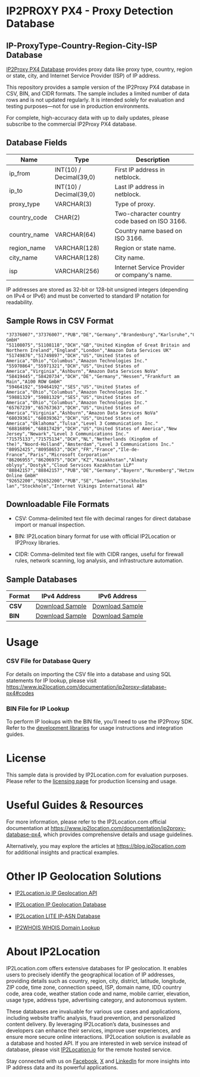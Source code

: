 # IP2PROXY PX4 - Proxy Detection Database

## IP-ProxyType-Country-Region-City-ISP Database

[IP2Proxy PX4 Database](https://www.ip2location.com/database/px4-ip-proxytype-country-region-city-isp) provides proxy data like proxy type, country, region or state, city, and Internet Service Provider (ISP) of IP address.

This repository provides a sample version of the IP2Proxy PX4 database in CSV, BIN, and CIDR formats. The sample includes a limited number of data rows and is not updated regularly. It is intended solely for evaluation and testing purposes—not for use in production environments. 

For complete, high-accuracy data with up to daily updates, please subscribe to the commercial IP2Proxy PX4 database.

## Database Fields

| **Name** | **Type** | **Description** |
| --- | --- | --- |
| ip_from | INT(10)  / Decimal(39,0) | First IP address in netblock. |
| ip_to | INT(10)  / Decimal(39,0) | Last IP address in netblock. |
| proxy_type | VARCHAR(3) | Type of proxy. |
| country_code | CHAR(2) | Two-character country code based on ISO 3166. |
| country_name | VARCHAR(64) | Country name based on ISO 3166. |
| region_name | VARCHAR(128) | Region or state name. |
| city_name | VARCHAR(128) | City name. |
| isp | VARCHAR(256) | Internet Service Provider or company's name. |

IP addresses are stored as 32-bit or 128-bit unsigned integers (depending on IPv4 or IPv6) and must be converted to standard IP notation for readability.

## Sample Rows in CSV Format
```csv
"37376007","37376007","PUB","DE","Germany","Brandenburg","Karlsruhe","Contabo GmbH"
"51108075","51108118","DCH","GB","United Kingdom of Great Britain and Northern Ireland","England","London","Amazon Data Services UK"
"51749876","51749897","DCH","US","United States of America","Ohio","Columbus","Amazon Technologies Inc."
"55970864","55971321","DCH","US","United States of America","Virginia","Ashburn","Amazon Data Services NoVa"
"58419445","58420734","DCH","DE","Germany","Hessen","Frankfurt am Main","A100 ROW GmbH"
"59464192","59464192","SES","US","United States of America","Ohio","Columbus","Amazon Technologies Inc."
"59881329","59881329","SES","US","United States of America","Ohio","Columbus","Amazon Technologies Inc."
"65767239","65767363","DCH","US","United States of America","Virginia","Ashburn","Amazon Data Services NoVa"
"68039361","68039362","DCH","US","United States of America","Oklahoma","Tulsa","Level 3 Communications Inc."
"68816896","68817429","DCH","US","United States of America","New Jersey","Newark","Level 3 Communications Inc."
"71575133","71575134","DCH","NL","Netherlands (Kingdom of the)","Noord-Holland","Amsterdam","Level 3 Communications Inc."
"80952425","80958653","DCH","FR","France","Ile-de-France","Paris","Microsoft Corporation"
"86206955","86206975","DCH","KZ","Kazakhstan","Almaty oblysy","Dostyk","Cloud Services Kazakhstan LLP"
"88842157","88842157","PUB","DE","Germany","Bayern","Nuremberg","Hetzner Online GmbH"
"92652200","92652200","PUB","SE","Sweden","Stockholms lan","Stockholm","Internet Vikings International AB"
```

## Downloadable File Formats

- CSV: Comma-delimited text file with decimal ranges for direct database import or manual inspection.

- BIN: IP2Location binary format for use with official IP2Location or IP2Proxy libraries.

- CIDR: Comma-delimited text file with CIDR ranges, useful for firewall rules, network scanning, log analysis, and infrastructure automation.

## Sample Databases

| Format       | IPv4 Address                                                                                                        | IPv6 Address                                                                                                        |
|--------------|--------------------------------------------------------------------------------------------------------------------|--------------------------------------------------------------------------------------------------------------------|
| **CSV**      | [Download Sample](https://github.com/ip2location/sample-databases/tree/main/IP2Proxy/PX4/ip2proxy-px4-sample.ipv4.csv) | [Download Sample](https://github.com/ip2location/sample-databases/tree/main/IP2Proxy/PX4/ip2proxy-px4-sample.ipv6.csv) |
| **BIN**      | [Download Sample](https://github.com/ip2location/sample-databases/tree/main/IP2Proxy/PX4/ip2proxy-px4-sample.ipv4.bin) | [Download Sample](https://github.com/ip2location/sample-databases/tree/main/IP2Proxy/PX4/ip2proxy-px4-sample.ipv6.bin) |


# Usage

### CSV File for Database Query

For details on importing the CSV file into a database and using SQL statements for IP lookup, please visit [](https://xxxxx)<https://www.ip2location.com/documentation/ip2proxy-database-px4#codes>

### BIN File for IP Lookup

To perform IP lookups with the BIN file, you’ll need to use the IP2Proxy SDK. Refer to the [development libraries](https://www.ip2location.com/development-libraries/?tab=ip2proxy) for usage instructions and integration guides.

# License

This sample data is provided by IP2Location.com for evaluation purposes. Please refer to the [licensing page](https://www.ip2location.com/licensing) for production licensing and usage.

# Useful Guides & Resources

For more information, please refer to the IP2Location.com official documentation at <https://www.ip2location.com/documentation/ip2proxy-database-px4>, which provides comprehensive details and usage guidelines.

Alternatively, you may explore the articles at <https://blog.ip2location.com> for additional insights and practical examples.

# Other IP Geolocation Solutions

- [IP2Location.io IP Geolocation API](https://www.ip2location.io)

- [IP2Location IP Geolocation Database](https://www.ip2location.com/database/ip2location)

- [IP2Location LITE IP-ASN Database](https://lite.ip2location.com/database-asn)

- [IP2WHOIS WHOIS Domain Lookup](https://www.ip2whois.com/)

# About IP2Location

IP2Location.com offers extensive databases for IP geolocation. It enables users to precisely identify the geographical location of IP addresses, providing details such as country, region, city, district, latitude, longitude, ZIP code, time zone, connection speed, ISP, domain name, IDD country code, area code, weather station code and name, mobile carrier, elevation, usage type, address type, advertising category, and autonomous system.

These databases are invaluable for various use cases and applications, including website traffic analysis, fraud prevention, and personalized content delivery. By leveraging IP2Location’s data, businesses and developers can enhance their services, improve user experiences, and ensure more secure online interactions. IP2Location solution is available as a database and hosted API. If you are interested in web service instead of database, please visit [IP2Location.io](https://www.ip2location.io) for the remote hosted service.

Stay connected with us on [Facebook](https://www.facebook.com/ip2location), [X](https://x.com/ip2location) and [LinkedIn](https://www.linkedin.com/company/ip2location) for more insights into IP address data and its powerful applications.
